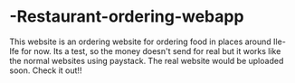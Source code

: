 # -Restaurant-ordering-webapp
This website is an ordering website for ordering food in places around Ile-Ife for now. Its a test, so the money doesn't send for real but it works like the normal websites using paystack. The real website would be uploaded soon. Check it out!!
